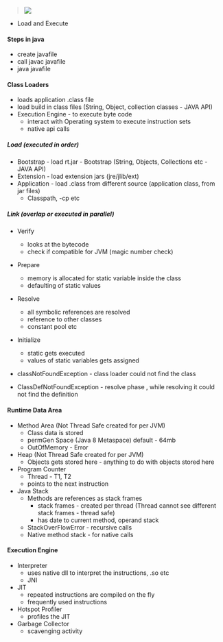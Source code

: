 >![](https://upload.wikimedia.org/wikipedia/commons/thumb/d/dd/JvmSpec7.png/400px-JvmSpec7.png)

* Load and Execute

#### Steps in java
* create javafile
* call javac javafile
* java javafile

#### Class Loaders
* loads application .class file
* load build in class files (String, Object, collection classes - JAVA API)
* Execution Engine - to execute byte code
  * interact with Operating system to execute instruction sets
  * native api calls

##### Load (executed in order)
* Bootstrap - load rt.jar - Bootstrap (String, Objects, Collections etc - JAVA API)
* Extension - load extension jars (jre/jlib/ext)
* Application - load .class from different source (application class, from jar files)
  * Classpath, -cp etc

##### Link (overlap or executed in parallel)
* Verify
  * looks at the bytecode
  * check if compatible for JVM (magic number check)
* Prepare
  * memory is allocated for static variable inside the class
  * defaulting of static values
* Resolve
  * all symbolic references are resolved
  * reference to other classes
  * constant pool etc
* Initialize
  * static gets executed
  * values of static variables gets assigned

* classNotFoundException - class loader could not find the class
* ClassDefNotFoundException - resolve phase , while resolving it could not find the definition

#### Runtime Data Area
* Method Area (Not Thread Safe created for per JVM)
  * Class data is stored
  * permGen Space (Java 8 Metaspace) default - 64mb
  * OutOfMemory - Error
* Heap (Not Thread Safe created for per JVM)
  * Objects gets stored here - anything to do with objects stored here
* Program Counter
  * Thread - T1, T2
  * points to the next instruction
* Java Stack
  * Methods are references as stack frames
    * stack frames - created per thread (Thread cannot see different stack frames - thread safe)
    * has date to current method, operand stack  
  * StackOverFlowError -  recursive calls
  * Native method stack - for native calls

#### Execution Engine
* Interpreter
  * uses native dll to interpret the instructions, .so etc
  * JNI
* JIT
  * repeated instructions are compiled on the fly
  * frequently used instructions
* Hotspot Profiler
  * profiles the JIT
* Garbage Collector  
  * scavenging activity

